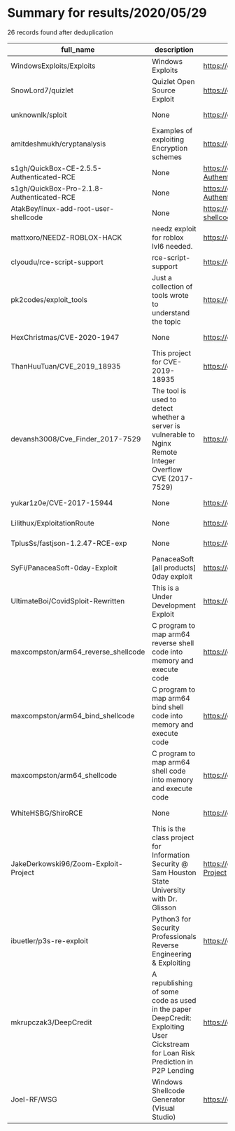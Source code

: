 
# Summary for results/2020/05/29
    
26 records found after deduplication

| full_name | description | html_url | matched_list | matched_count | pushed_at | size | stargazers_count | language | forks_count |
|-------------------------------------------|---------------------------------------------------------------------------------------------------------------------------------|--------------------------------------------------------------|-----------------------|-----------------|---------------------------|--------|--------------------|------------|---------------|
| WindowsExploits/Exploits | Windows Exploits | https://github.com/WindowsExploits/Exploits | ['exploit'] | 1 | 2020-05-29 19:09:52+00:00 | 1048 | 1064 | PowerShell | 516 |
| SnowLord7/quizlet | Quizlet Open Source Exploit | https://github.com/SnowLord7/quizlet | ['exploit'] | 1 | 2020-05-29 20:43:19+00:00 | 509 | 13 | JavaScript | 13 |
| unknownlk/sploit | None | https://github.com/unknownlk/sploit | ['sploit'] | 1 | 2020-05-29 23:03:52+00:00 | 0 | 0 | | 0 |
| amitdeshmukh/cryptanalysis | Examples of exploiting Encryption schemes | https://github.com/amitdeshmukh/cryptanalysis | ['exploit'] | 1 | 2020-05-29 13:26:40+00:00 | 1 | 0 | Python | 0 |
| s1gh/QuickBox-CE-2.5.5-Authenticated-RCE | None | https://github.com/s1gh/QuickBox-CE-2.5.5-Authenticated-RCE | ['rce'] | 1 | 2020-05-29 13:56:24+00:00 | 5 | 0 | Python | 0 |
| s1gh/QuickBox-Pro-2.1.8-Authenticated-RCE | None | https://github.com/s1gh/QuickBox-Pro-2.1.8-Authenticated-RCE | ['rce'] | 1 | 2020-05-29 13:58:41+00:00 | 4 | 0 | Python | 0 |
| AtakBey/linux-add-root-user-shellcode | None | https://github.com/AtakBey/linux-add-root-user-shellcode | ['shellcode'] | 1 | 2020-05-29 10:18:59+00:00 | 1 | 1 | | 1 |
| mattxoro/NEEDZ-ROBLOX-HACK | needz exploit for roblox lvl6 needed. | https://github.com/mattxoro/NEEDZ-ROBLOX-HACK | ['exploit'] | 1 | 2020-05-29 10:04:46+00:00 | 113 | 0 | | 0 |
| clyoudu/rce-script-support | rce-script-support | https://github.com/clyoudu/rce-script-support | ['rce'] | 1 | 2020-05-29 08:59:13+00:00 | 1510 | 1 | Java | 0 |
| pk2codes/exploit_tools | Just a collection of tools wrote to understand the topic | https://github.com/pk2codes/exploit_tools | ['exploit'] | 1 | 2020-05-29 09:30:59+00:00 | 21 | 0 | Python | 0 |
| HexChristmas/CVE-2020-1947 | None | https://github.com/HexChristmas/CVE-2020-1947 | ['cve-2'] | 1 | 2020-05-29 09:33:23+00:00 | 594 | 1 | | 1 |
| ThanHuuTuan/CVE_2019_18935 | This project for CVE-2019-18935 | https://github.com/ThanHuuTuan/CVE_2019_18935 | ['cve-2'] | 1 | 2020-05-29 07:33:42+00:00 | 15 | 0 | Python | 0 |
| devansh3008/Cve_Finder_2017-7529 | The tool is used to detect whether a server is vulnerable to Nginx Remote Integer Overflow CVE (2017-7529) | https://github.com/devansh3008/Cve_Finder_2017-7529 | ['cve-2'] | 1 | 2020-05-29 08:05:25+00:00 | 24 | 0 | Python | 0 |
| yukar1z0e/CVE-2017-15944 | None | https://github.com/yukar1z0e/CVE-2017-15944 | ['cve-2'] | 1 | 2020-05-29 06:53:47+00:00 | 8 | 0 | Python | 0 |
| Lilithux/ExploitationRoute | None | https://github.com/Lilithux/ExploitationRoute | ['exploit'] | 1 | 2020-05-29 03:03:18+00:00 | 1 | 0 | | 0 |
| TplusSs/fastjson-1.2.47-RCE-exp | None | https://github.com/TplusSs/fastjson-1.2.47-RCE-exp | ['rce'] | 1 | 2020-05-29 04:52:04+00:00 | 37638 | 3 | Java | 2 |
| SyFi/PanaceaSoft-0day-Exploit | PanaceaSoft [all products] 0day exploit | https://github.com/SyFi/PanaceaSoft-0day-Exploit | ['0day', 'exploit'] | 2 | 2020-05-29 17:11:26+00:00 | 5 | 6 | | 2 |
| UltimateBoi/CovidSploit-Rewritten | This is a Under Development Exploit | https://github.com/UltimateBoi/CovidSploit-Rewritten | ['exploit', 'sploit'] | 2 | 2020-05-29 09:32:09+00:00 | 5301 | 1 | HTML | 0 |
| maxcompston/arm64_reverse_shellcode | C program to map arm64 reverse shell code into memory and execute code | https://github.com/maxcompston/arm64_reverse_shellcode | ['shellcode'] | 1 | 2020-05-29 00:28:13+00:00 | 10 | 0 | C | 0 |
| maxcompston/arm64_bind_shellcode | C program to map arm64 bind shell code into memory and execute code | https://github.com/maxcompston/arm64_bind_shellcode | ['shellcode'] | 1 | 2020-05-29 00:24:34+00:00 | 32 | 0 | C | 0 |
| maxcompston/arm64_shellcode | C program to map arm64 shell code into memory and execute code | https://github.com/maxcompston/arm64_shellcode | ['shellcode'] | 1 | 2020-05-29 00:20:22+00:00 | 19 | 0 | C | 0 |
| WhiteHSBG/ShiroRCE | None | https://github.com/WhiteHSBG/ShiroRCE | ['rce'] | 1 | 2020-05-29 10:16:25+00:00 | 49548 | 7 | Python | 8 |
| JakeDerkowski96/Zoom-Exploit-Project | This is the class project for Information Security @ Sam Houston State University with Dr. Glisson | https://github.com/JakeDerkowski96/Zoom-Exploit-Project | ['exploit'] | 1 | 2020-05-29 00:35:12+00:00 | 2224 | 0 | | 0 |
| ibuetler/p3s-re-exploit | Python3 for Security Professionals Reverse Engineering & Exploiting | https://github.com/ibuetler/p3s-re-exploit | ['exploit'] | 1 | 2020-05-29 14:21:21+00:00 | 1035 | 0 | | 1 |
| mkrupczak3/DeepCredit | A republishing of some code as used in the paper DeepCredit: Exploiting User Cickstream for Loan Risk Prediction in P2P Lending | https://github.com/mkrupczak3/DeepCredit | ['exploit'] | 1 | 2020-05-29 21:25:08+00:00 | 693 | 2 | Python | 1 |
| Joel-RF/WSG | Windows Shellcode Generator (Visual Studio) | https://github.com/Joel-RF/WSG | ['shellcode'] | 1 | 2020-05-29 09:29:32+00:00 | 2930 | 0 | | 1 |
